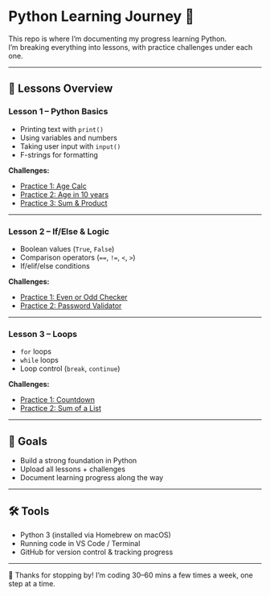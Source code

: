 # Python Learning Journey 🐍

This repo is where I’m documenting my progress learning Python.  
I’m breaking everything into lessons, with practice challenges under each one.

---

## 📘 Lessons Overview

### Lesson 1 – Python Basics
- Printing text with `print()`
- Using variables and numbers
- Taking user input with `input()`
- F-strings for formatting

**Challenges:**
- [Practice 1: Age Calc](lesson1_basics/age_calculator.py)  
- [Practice 2: Age in 10 years](lesson1_basics/practice2_double_half_age.py)  
- [Practice 3: Sum & Product](lesson1_basics/practice3_sum_product.py)  

---

### Lesson 2 – If/Else & Logic
- Boolean values (`True`, `False`)
- Comparison operators (`==`, `!=`, `<`, `>`)
- If/elif/else conditions

**Challenges:**
- [Practice 1: Even or Odd Checker](lesson2_if_else/practice1_even_odd_checker.py)  
- [Practice 2: Password Validator](lesson2_if_else/practice2_password_validator.py)  

---

### Lesson 3 – Loops
- `for` loops
- `while` loops
- Loop control (`break`, `continue`)

**Challenges:**
- [Practice 1: Countdown](lesson3_loops/practice1_countdown.py)  
- [Practice 2: Sum of a List](lesson3_loops/practice2_sum_list.py)  

---

## 🚀 Goals
- Build a strong foundation in Python
- Upload all lessons + challenges
- Document learning progress along the way

---

## 🛠 Tools
- Python 3 (installed via Homebrew on macOS)  
- Running code in VS Code / Terminal  
- GitHub for version control & tracking progress  

---

👋 Thanks for stopping by! I’m coding 30–60 mins a few times a week, one step at a time.
